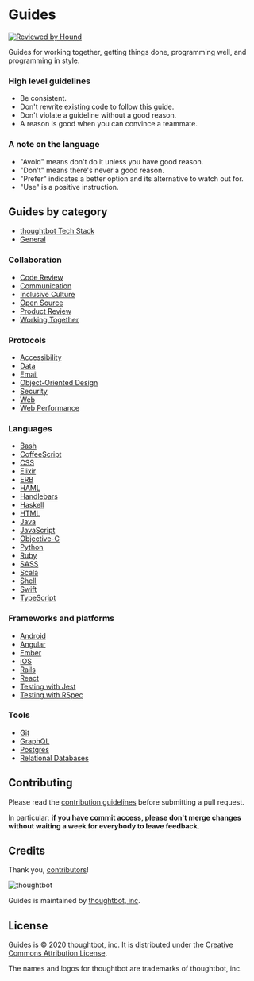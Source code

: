 # Guides

[![Reviewed by Hound](https://img.shields.io/badge/Reviewed_by-Hound-8E64B0.svg)](https://houndci.com)

Guides for working together, getting things done, programming well, and programming in style.

### High level guidelines

* Be consistent.
* Don't rewrite existing code to follow this guide.
* Don't violate a guideline without a good reason.
* A reason is good when you can convince a teammate.

### A note on the language

* "Avoid" means don't do it unless you have good reason.
* "Don't" means there's never a good reason.
* "Prefer" indicates a better option and its alternative to watch out for.
* "Use" is a positive instruction.

## Guides by category

 * [thoughtbot Tech Stack](/tech_stack.md)
 * [General](/general/README.md)

### Collaboration

 * [Code Review](/code-review/README.md)
 * [Communication](/communication/README.md)
 * [Inclusive Culture](/inclusive-culture/README.md)
 * [Open Source](/open-source/README.md)
 * [Product Review](/product-review/README.md)
 * [Working Together](/working-together/README.md)

### Protocols

 * [Accessibility](/accessibility/README.md)
 * [Data](/data/README.md)
 * [Email](/email/README.md)
 * [Object-Oriented Design](/object-oriented-design/README.md)
 * [Security](/security/README.md)
 * [Web](/web/README.md)
 * [Web Performance](/web-performance/README.md)

### Languages

 * [Bash](/bash/README.md)
 * [CoffeeScript](/coffeescript/README.md)
 * [CSS](/css/README.md)
 * [Elixir](/elixir/README.md)
 * [ERB](/erb/README.md)
 * [HAML](/haml/README.md)
 * [Handlebars](/handlebars/README.md)
 * [Haskell](/haskell/README.md)
 * [HTML](/html/README.md)
 * [Java](/java/README.md)
 * [JavaScript](/javascript/README.md)
 * [Objective-C](/objective-c/README.md)
 * [Python](/python/README.md)
 * [Ruby](/ruby/README.md)
 * [SASS](/sass/README.md)
 * [Scala](/scala/README.md)
 * [Shell](/shell/README.md)
 * [Swift](/swift/README.md)
 * [TypeScript](/typescript/README.md)

### Frameworks and platforms

 * [Android](/android/README.md)
 * [Angular](/angular/README.md)
 * [Ember](/ember/README.md)
 * [iOS](/ios/README.md)
 * [Rails](/rails/README.md)
 * [React](/react/README.md)
 * [Testing with Jest](/testing-jest/README.md)
 * [Testing with RSpec](/testing-rspec/README.md)

### Tools

 * [Git](/git/README.md)
 * [GraphQL](/graphql/README.md)
 * [Postgres](/postgres/README.md)
 * [Relational Databases](/relational-databases/README.md)

## Contributing

Please read the [contribution guidelines] before submitting a pull request.

In particular: **if you have commit access, please don't merge changes without
waiting a week for everybody to leave feedback**.

[contribution guidelines]: /CONTRIBUTING.md

## Credits

Thank you, [contributors](https://github.com/thoughtbot/guides/graphs/contributors)!

![thoughtbot](http://presskit.thoughtbot.com/images/thoughtbot-logo-for-readmes.svg)

Guides is maintained by [thoughtbot, inc](https://thoughtbot.com).

License
-------

Guides is © 2020 thoughtbot, inc. It is distributed under the [Creative Commons
Attribution License](http://creativecommons.org/licenses/by/3.0/).

The names and logos for thoughtbot are trademarks of thoughtbot, inc.
